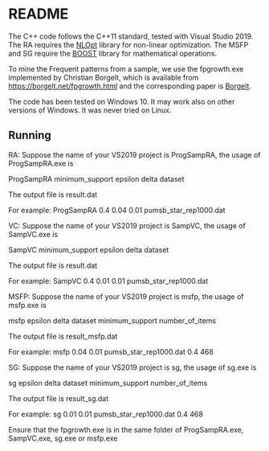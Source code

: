 README
======

The C++ code follows the C++11 standard, tested with Visual Studio 2019. 
The RA requires the [NLOpt] library for non-linear optimization.
The MSFP and SG require the [BOOST] library for mathematical operations.

To mine the Frequent patterns from a sample, we use the fpgrowth.exe implemented by
Christian Borgelt, which is available from <https://borgelt.net/fpgrowth.html> and the
corresponding paper is [Borgelt].

The code has been tested on Windows 10. It may work also on other versions of Windows.
It was never tried on Linux.

Running
-------
RA: Suppose the name of your VS2019 project is ProgSampRA, the usage of ProgSampRA.exe is

ProgSampRA minimum_support epsilon delta dataset

The output file is result.dat

For example: 
ProgSampRA 0.4 0.04 0.01 pumsb_star_rep1000.dat

VC: Suppose the name of your VS2019 project is SampVC, the usage of SampVC.exe is

SampVC minimum_support epsilon delta dataset

The output file is result.dat

For example:
SampVC 0.4 0.01 0.01 pumsb_star_rep1000.dat

MSFP: Suppose the name of your VS2019 project is msfp, the usage of msfp.exe is

msfp epsilon delta dataset minimum_support number_of_items

The output file is result_msfp.dat

For example:
msfp 0.04 0.01 pumsb_star_rep1000.dat 0.4 468

SG: Suppose the name of your VS2019 project is sg, the usage of sg.exe is

sg epsilon delta dataset minimum_support number_of_items

The output file is result_sg.dat

For example:
sg 0.01 0.01 pumsb_star_rep1000.dat 0.4 468

Ensure that the fpgrowth.exe is in the same folder of ProgSampRA.exe, SampVC.exe, sg.exe or msfp.exe

[NLOpt]: https://nlopt.readthedocs.io/en/latest/ "NLopt homepage"
[BOOST]: https://www.boost.org/ "Boost homepage"
[Borgelt]: https://borgelt.net/papers/fpgrowth.pdf "An Implementation of the FP-growth Algorithm"
